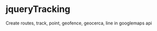jqueryTracking
==============

Create routes, track, point, geofence, geocerca, line in googlemaps api